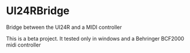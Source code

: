 # UI24RBridge
Bridge between the UI24R and a MIDI controller

This is a beta project.
It tested only in windows and a Behringer BCF2000 midi controller
